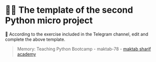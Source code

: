 # :teacher: The template of the second Python micro project
:loudspeaker:	According to the exercise included in the Telegram channel, edit and complete the above template.

> Memory: Teaching Python Bootcamp - maktab-78 - [maktab sharif academy](https://maktabsharif.ir)
